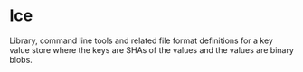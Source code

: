 Ice
=============
Library, command line tools and related file format definitions for a key value store where the keys are SHAs of the values and the values are binary blobs.
